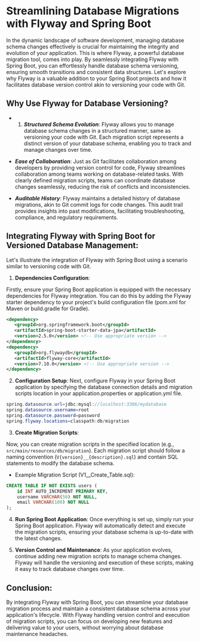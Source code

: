 # Streamlining Database Migrations with Flyway and Spring Boot
In the dynamic landscape of software development, managing database schema changes effectively is crucial for maintaining the integrity and evolution of your application. This is where Flyway, a powerful database migration tool, comes into play. By seamlessly integrating Flyway with Spring Boot, you can effortlessly handle database schema versioning, ensuring smooth transitions and consistent data structures. Let's explore why Flyway is a valuable addition to your Spring Boot projects and how it facilitates database version control akin to versioning your code with Git.

## Why Use Flyway for Database Versioning?
+ 1. ***Structured Schema Evolution***: Flyway allows you to manage database schema changes in a structured manner, same as versioning your code with Git. Each migration script represents a distinct version of your database schema, enabling you to track and manage changes over time.

+ ***Ease of Collaboration***: Just as Git facilitates collaboration among developers by providing version control for code, Flyway streamlines collaboration among teams working on database-related tasks. With clearly defined migration scripts, teams can coordinate database changes seamlessly, reducing the risk of conflicts and inconsistencies.

+ ***Auditable History***: Flyway maintains a detailed history of database migrations, akin to Git commit logs for code changes. This audit trail provides insights into past modifications, facilitating troubleshooting, compliance, and regulatory requirements.

## Integrating Flyway with Spring Boot for Versioned Database Management:
Let's illustrate the integration of Flyway with Spring Boot using a scenario similar to versioning code with Git.

1. **Dependencies Configuration**:

Firstly, ensure your Spring Boot application is equipped with the necessary dependencies for Flyway integration. You can do this by adding the Flyway starter dependency to your project's build configuration file (pom.xml for Maven or build.gradle for Gradle).
```xml
<dependency>
   <groupId>org.springframework.boot</groupId>
   <artifactId>spring-boot-starter-data-jpa</artifactId>
   <version>2.5.0</version> <!-- Use appropriate version -->
</dependency>
<dependency>
   <groupId>org.flywaydb</groupId>
   <artifactId>flyway-core</artifactId>
   <version>7.10.0</version> <!-- Use appropriate version -->
</dependency>
```

2. **Configuration Setup**:
Next, configure Flyway in your Spring Boot application by specifying the database connection details and migration scripts location in your application.properties or application.yml file.

```java
spring.datasource.url=jdbc:mysql://localhost:3306/mydatabase
spring.datasource.username=root
spring.datasource.password=password
spring.flyway.locations=classpath:db/migration
```
3. **Create Migration Scripts**:

Now, you can create migration scripts in the specified location (e.g., `src/main/resources/db/migration`). Each migration script should follow a naming convention (`V{version}__{description}.sql`) and contain SQL statements to modify the database schema.

- Example Migration Script (V1__Create_Table.sql):
```sql
CREATE TABLE IF NOT EXISTS users (
    id INT AUTO_INCREMENT PRIMARY KEY,
    username VARCHAR(50) NOT NULL,
    email VARCHAR(100) NOT NULL
);
```
4. **Run Spring Boot Application**:
Once everything is set up, simply run your Spring Boot application. Flyway will automatically detect and execute the migration scripts, ensuring your database schema is up-to-date with the latest changes.

5. **Version Control and Maintenance**:
As your application evolves, continue adding new migration scripts to manage schema changes. Flyway will handle the versioning and execution of these scripts, making it easy to track database changes over time.

## Conclusion:

By integrating Flyway with Spring Boot, you can streamline your database migration process and maintain a consistent database schema across your application's lifecycle. With Flyway handling version control and execution of migration scripts, you can focus on developing new features and delivering value to your users, without worrying about database maintenance headaches.






